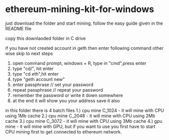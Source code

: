 # ethereum-mining-kit-for-windows
just download the folder and start mining, follow the easy guide given in the README file

copy this downlaoded folder in C drive

if you have not created account in geth then enter following command other wise skip to next steps
1. open command prompt, windows + R, type in "cmd",press enter
2. type "cd/", hit enter
3. type "cd eth",hit enter
4. type "geth account new"
5. enter passphrase // set your password
6. repeat passphrase // repeat your password
7. remember the password or write it down somewhere
8. at the end it will show you your address save it also

in this folder there is 4 batch files
1.) cpu mine C_1024 - it will mine with CPU using 1Mb cache 
2.) cpu mine C_2048 - it will mine with CPU using 2Mb cache 
3.) cpu mine C_3072 - it will mine with CPU using 3Mb cache 
4.) gpu mine - it will mine with GPU, but if you want to use you first have to start CPU mining first to get connected to ethereum network. 
